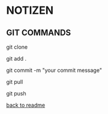 # NOTIZEN

## GIT COMMANDS

git clone

git add .

git commit -m "your commit message"

git pull

git push

[back to readme](javascript:history.back();)
